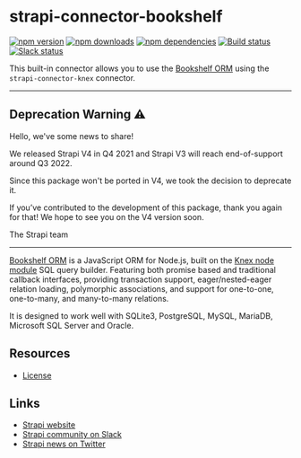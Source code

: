 # strapi-connector-bookshelf

[![npm version](https://img.shields.io/npm/v/strapi-connector-bookshelf.svg)](https://www.npmjs.org/package/strapi-connector-bookshelf)
[![npm downloads](https://img.shields.io/npm/dm/strapi-connector-bookshelf.svg)](https://www.npmjs.org/package/strapi-connector-bookshelf)
[![npm dependencies](https://david-dm.org/strapi/strapi-connector-bookshelf.svg)](https://david-dm.org/strapi/strapi-connector-bookshelf)
[![Build status](https://travis-ci.org/strapi/strapi-connector-bookshelf.svg?branch=master)](https://travis-ci.org/strapi/strapi-connector-bookshelf)
[![Slack status](https://slack.strapi.io/badge.svg)](https://slack.strapi.io)

This built-in connector allows you to use the [Bookshelf ORM](http://bookshelfjs.org/) using the `strapi-connector-knex` connector.

---

## Deprecation Warning :warning:

Hello, we've some news to share!

We released Strapi V4 in Q4 2021 and Strapi V3 will reach end-of-support around Q3 2022.

Since this package won't be ported in V4, we took the decision to deprecate it.

If you’ve contributed to the development of this package, thank you again for that! We hope to see you on the V4 version soon.

The Strapi team

---

[Bookshelf ORM](http://bookshelfjs.org/) is a JavaScript ORM for Node.js, built on the [Knex node module](http://knexjs.org/) SQL query builder. Featuring both promise based and traditional callback interfaces, providing transaction support, eager/nested-eager relation loading, polymorphic associations, and support for one-to-one, one-to-many, and many-to-many relations.

It is designed to work well with SQLite3, PostgreSQL, MySQL, MariaDB, Microsoft SQL Server and Oracle.

## Resources

- [License](LICENSE)

## Links

- [Strapi website](https://strapi.io/)
- [Strapi community on Slack](https://slack.strapi.io)
- [Strapi news on Twitter](https://twitter.com/strapijs)
